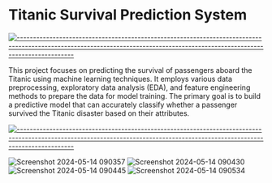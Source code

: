 # Titanic Survival Prediction System

[![-----------------------------------------------------------------------------------------------------------------------------------------------------------------------------](https://raw.githubusercontent.com/andreasbm/readme/master/assets/lines/aqua.png)](https://github.com/BaseMax?tab=repositories)

This project focuses on predicting the survival of passengers aboard the Titanic using machine learning techniques. It employs various data preprocessing, exploratory data analysis (EDA), and feature engineering methods to prepare the data for model training. The primary goal is to build a predictive model that can accurately classify whether a passenger survived the Titanic disaster based on their attributes.

[![-----------------------------------------------------------------------------------------------------------------------------------------------------------------------------](https://raw.githubusercontent.com/andreasbm/readme/master/assets/lines/aqua.png)](https://github.com/BaseMax?tab=repositories)

![Screenshot 2024-05-14 090357](https://github.com/Chamindu77/TITANIC-Machine_Learning_from_Disaster/assets/117502200/95c6afa7-fcb0-4084-a5ff-9765f20a9c73)
![Screenshot 2024-05-14 090430](https://github.com/Chamindu77/TITANIC-Machine_Learning_from_Disaster/assets/117502200/c523df9d-0284-469a-ae54-c99959a62c79)
![Screenshot 2024-05-14 090445](https://github.com/Chamindu77/TITANIC-Machine_Learning_from_Disaster/assets/117502200/9b7edcd5-54f7-40c9-b5e0-9660de8cfc89)
![Screenshot 2024-05-14 090534](https://github.com/Chamindu77/TITANIC-Machine_Learning_from_Disaster/assets/117502200/d10a9cd8-1957-4fe1-afe1-42cbc9e5cd25)
